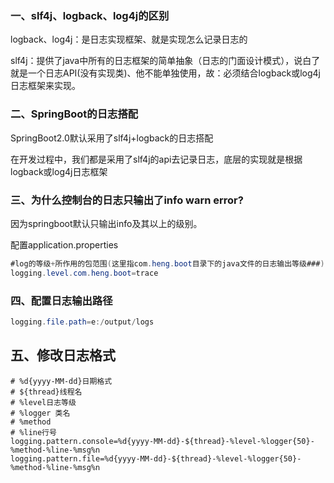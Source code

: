 ### 一、slf4j、logback、log4j的区别

logback、log4j：是日志实现框架、就是实现怎么记录日志的

slf4j：提供了java中所有的日志框架的简单抽象（日志的门面设计模式），说白了就是一个日志API(没有实现类)、他不能单独使用，故：必须结合logback或log4j日志框架来实现。



### 二、SpringBoot的日志搭配

SpringBoot2.0默认采用了slf4j+logback的日志搭配

在开发过程中，我们都是采用了slf4j的api去记录日志，底层的实现就是根据logback或log4j日志框架



### 三、为什么控制台的日志只输出了info warn error?

因为springboot默认只输出info及其以上的级别。

配置application.properties

````java
#log的等级+所作用的包范围(这里指com.heng.boot目录下的java文件的日志输出等级###)
logging.level.com.heng.boot=trace 
````

### 四、配置日志输出路径

````java
logging.file.path=e:/output/logs
````

## 五、修改日志格式

````
# %d{yyyy-MM-dd}日期格式
# ${thread}线程名
# %level日志等级
# %logger 类名
# %method
# %line行号
logging.pattern.console=%d{yyyy-MM-dd}-${thread}-%level-%logger{50}-%method-%line-%msg%n
logging.pattern.file=%d{yyyy-MM-dd}-${thread}-%level-%logger{50}-%method-%line-%msg%n
````

